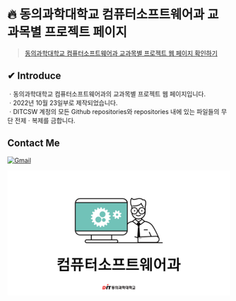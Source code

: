 # 🔥 동의과학대학교 컴퓨터소프트웨어과 교과목별 프로젝트 페이지 <br>
>[동의과학대학교 컴퓨터소프트웨어과 교과목별 프로젝트 웹 페이지 확인하기](https://ditcsw.github.io/ProjectPage/)


## ✔ Introduce
ㆍ동의과학대학교 컴퓨터소프트웨어과의 교과목별 프로젝트 웹 페이지입니다. <br>
ㆍ2022년 10월 23일부로 제작되었습니다. <br>
ㆍDITCSW 계정의 모든 Github repositories와 repositories 내에 있는 파일들의 무단 전제ㆍ복제를 금합니다. <br>

## Contact Me

<a href="mailto:ditcs001@gmail.com">
  
![Gmail](https://img.shields.io/badge/Gmail-D14836?style=for-the-badge&logo=gmail&logoColor=white)
  
  
</a>


![레이아웃](https://github.com/DITCSW/DITCSW.github.io/blob/main/img/banner_2.png) <br>
